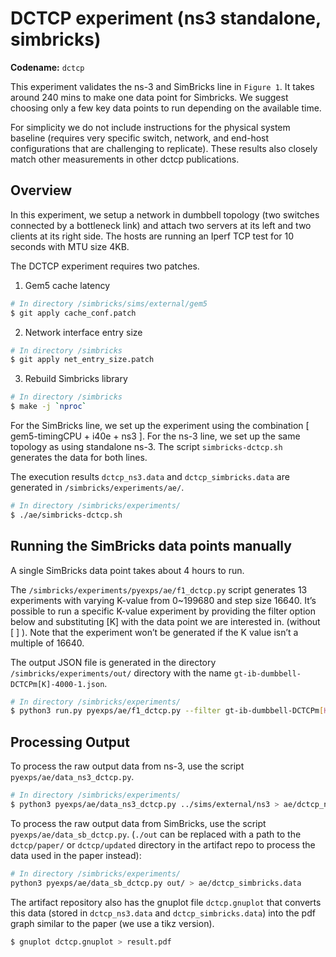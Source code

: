 # DCTCP experiment (ns3 standalone, simbricks)

**Codename:** `dctcp`

This experiment validates the ns-3 and SimBricks line in `Figure 1`.
It takes around 240 mins to make one data point for Simbricks. We suggest choosing only a few key data points to run depending on the available time.

For simplicity we do not include instructions for the physical system baseline (requires very specific switch, network, and end-host configurations that are challenging to replicate). These results also closely match other measurements in other dctcp publications.

## Overview

In this experiment, we setup a network in dumbbell topology (two switches connected by a bottleneck link) and attach two servers at its left and two clients at its right side. The hosts are running an Iperf TCP test for 10 seconds with MTU size 4KB.

The DCTCP experiment requires two patches.
1. Gem5 cache latency 
```bash
# In directory /simbricks/sims/external/gem5
$ git apply cache_conf.patch
```

2. Network interface entry size
```bash
# In directory /simbricks
$ git apply net_entry_size.patch
```

3. Rebuild Simbricks library
```bash
# In directory /simbricks
$ make -j `nproc`
```

For the SimBricks line, we set up the experiment using the combination [ gem5-timingCPU + i40e + ns3 ].
For the ns-3 line, we set up the same topology as using standalone ns-3.
The script `simbricks-dctcp.sh` generates the data for both lines.

The execution results `dctcp_ns3.data` and `dctcp_simbricks.data` are generated in `/simbricks/experiments/ae/`.

```bash
# In directory /simbricks/experiments/
$ ./ae/simbricks-dctcp.sh

```

## Running the SimBricks data points manually

A single SimBricks data point takes about 4 hours to run.

The `/simbricks/experiments/pyexps/ae/f1_dctcp.py` script generates 13 experiments with varying K-value from 0~199680 and step size 16640. It’s possible to run a specific K-value experiment by providing the filter option below and substituting [K] with the data point we are interested in. (without [ ] ). Note that the experiment won’t be generated if the K value isn’t a multiple of 16640.

The output JSON file is generated in the directory `/simbricks/experiments/out/` directory with the name `gt-ib-dumbbell-DCTCPm[K]-4000-1.json`. 

```bash
# In directory /simbricks/experiments/
$ python3 run.py pyexps/ae/f1_dctcp.py --filter gt-ib-dumbbell-DCTCPm[K]-4000 --force --verbose
```

## Processing Output
To process the raw output data from ns-3, use the script `pyexps/ae/data_ns3_dctcp.py`. 
```bash
# In directory /simbricks/experiments/
$ python3 pyexps/ae/data_ns3_dctcp.py ../sims/external/ns3 > ae/dctcp_ns3.data
```
To process the raw output data from SimBricks, use the script `pyexps/ae/data_sb_dctcp.py`. 
(`./out` can be replaced with a path to the `dctcp/paper/` or `dctcp/updated` directory in the artifact repo to process the data used in the paper instead):
```bash
# In directory /simbricks/experiments/
python3 pyexps/ae/data_sb_dctcp.py out/ > ae/dctcp_simbricks.data
```

The artifact repository also has the gnuplot file `dctcp.gnuplot` that converts this data (stored in `dctcp_ns3.data` and `dctcp_simbricks.data`) into the pdf graph similar to the paper (we use a tikz version).
```bash
$ gnuplot dctcp.gnuplot > result.pdf 
```

